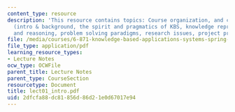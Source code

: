 ```yaml
---
content_type: resource
description: 'This resource contains topics: Course organization, and course outline
  (intro & background, the spirit and pragmatics of KBS, knowledge representations
  and reasoning, problem solving paradigms, research issues, project presentations).'
file: /media/courses/6-871-knowledge-based-applications-systems-spring-2005/2dfcfa88dc81856d86d21e0d67017e94_lect01_intro.pdf
file_type: application/pdf
learning_resource_types:
- Lecture Notes
ocw_type: OCWFile
parent_title: Lecture Notes
parent_type: CourseSection
resourcetype: Document
title: lect01_intro.pdf
uid: 2dfcfa88-dc81-856d-86d2-1e0d67017e94
---
```

